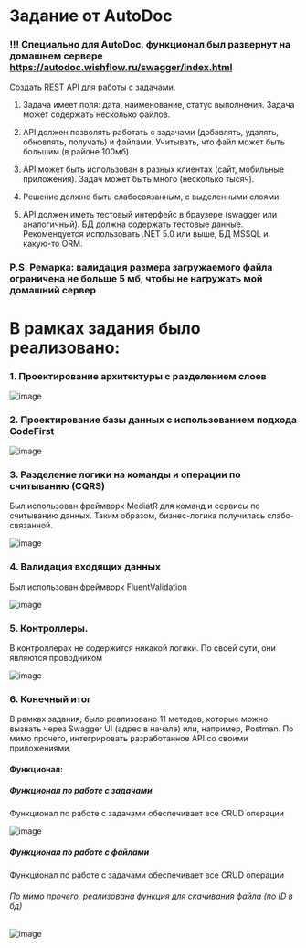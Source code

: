 # Задание от AutoDoc

### !!! Специально для AutoDoc, функционал был развернут на домашнем сервере https://autodoc.wishflow.ru/swagger/index.html

Создать REST API для работы с задачами.

1. Задача имеет поля: дата, наименование, статус выполнения. Задача может содержать несколько файлов.

2. API должен позволять работать с задачами (добавлять, удалять, обновлять, получать) и файлами. Учитывать, что файл может быть большим (в районе 100мб).

3. API может быть использован в разных клиентах (сайт, мобильные приложения). Задач может быть много (несколько тысяч).

4. Решение должно быть слабосвязанным, с выделенными слоями.

5. API должен иметь тестовый интерфейс в браузере (swagger или аналогичный). БД должна содержать тестовые данные.  Рекомендуется использовать .NET 5.0 или выше, БД MSSQL и какую-то ORM.

### P.S. Ремарка: валидация размера загружаемого файла ограничена не больше 5 мб, чтобы не нагружать мой домашний сервер

# В рамках задания было реализовано:

### 1. Проектирование архитектуры с разделением слоев

![image](https://user-images.githubusercontent.com/21026083/190452272-05ccf50b-c0cf-486b-82c5-137eaa4b30d7.png)

### 2. Проектирование базы данных с использованием подхода CodeFirst

![image](https://user-images.githubusercontent.com/21026083/190452615-34bf4381-a920-439c-a6ba-13b23061b343.png)


### 3. Разделение логики на команды и операции по считыванию (CQRS)

Был использован фреймворк MediatR для команд и сервисы по считыванию данных.
Таким образом, бизнес-логика получилась слабо-связанной.

![image](https://user-images.githubusercontent.com/21026083/190453243-e4bcdac4-8639-4adc-8d26-6ca84d9edb0c.png)


### 4. Валидация входящих данных

Был использован фреймворк FluentValidation

![image](https://user-images.githubusercontent.com/21026083/190453345-4b950fa4-52fc-40f5-9b8b-71ed9fa0994a.png)


### 5. Контроллеры.

В контроллерах не содержится никакой логики. По своей сути, они являются проводником

![image](https://user-images.githubusercontent.com/21026083/190453508-88423598-3a68-4262-b31a-4d71efe923cd.png)


### 6. Конечный итог

В рамках задания, было реализовано 11 методов, которые можно вызвать через Swagger UI (адрес в начале) или, например, Postman.
По мимо прочего, интегрировать разработанное API со своими приложениями.

#### Функционал:

##### Функционал по работе с задачами

Функционал по работе с задачами обеспечивает все CRUD операции

![image](https://user-images.githubusercontent.com/21026083/190454364-6740163c-110d-4576-b722-c0a32ec2528a.png)

##### Функционал по работе с файлами

Функционал по работе с задачами обеспечивает все CRUD операции
###### По мимо прочего, реализована функция для скачивания файла (по ID в бд)

![image](https://user-images.githubusercontent.com/21026083/190454591-85a3b7df-be8a-4255-8f1e-5ac89f6e0b2d.png)




